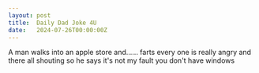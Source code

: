 ```yaml
---
layout: post
title:  Daily Dad Joke 4U
date:   2024-07-26T00:00:00Z
---
```

A man walks into an apple store and...... farts every one is really angry and there all shouting so he says it's not my fault you don't have windows
